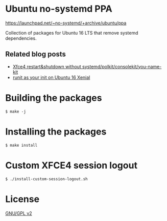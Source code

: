 # Ubuntu no-systemd PPA

https://launchpad.net/~no-systemd/+archive/ubuntu/ppa

Collection of packages for Ubuntu 16 LTS that remove systemd dependencies.

## Related blog posts

* [Xfce4 restart&shutdown without systemd/polkit/consolekit/you-name-kit](https://medium.com/@gdm85/xfce4-restart-shutdown-without-systemd-polkit-consolekit-you-name-kit-8e52ab608ddf)
* [runit as your init on Ubuntu 16 Xenial](https://medium.com/@gdm85/runit-as-your-init-on-ubuntu-16-xenial-55d18513aac0)

# Building the packages

```shell
$ make -j
```

# Installing the  packages

```shell
$ make install
```

# Custom XFCE4 session logout

```shell
$ ./install-custom-session-logout.sh
```

# License

[GNU/GPL v2](LICENSE)
